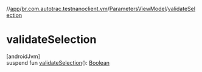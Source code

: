 //[app](../../../index.md)/[br.com.autotrac.testnanoclient.vm](../index.md)/[ParametersViewModel](index.md)/[validateSelection](validate-selection.md)

# validateSelection

[androidJvm]\
suspend fun [validateSelection](validate-selection.md)(): [Boolean](https://kotlinlang.org/api/latest/jvm/stdlib/kotlin/-boolean/index.html)
